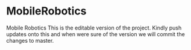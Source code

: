 # MobileRobotics
Mobile Robotics
This is the editable version of the project.
Kindly push updates onto this and when were sure of the version we will commit the changes to master.

